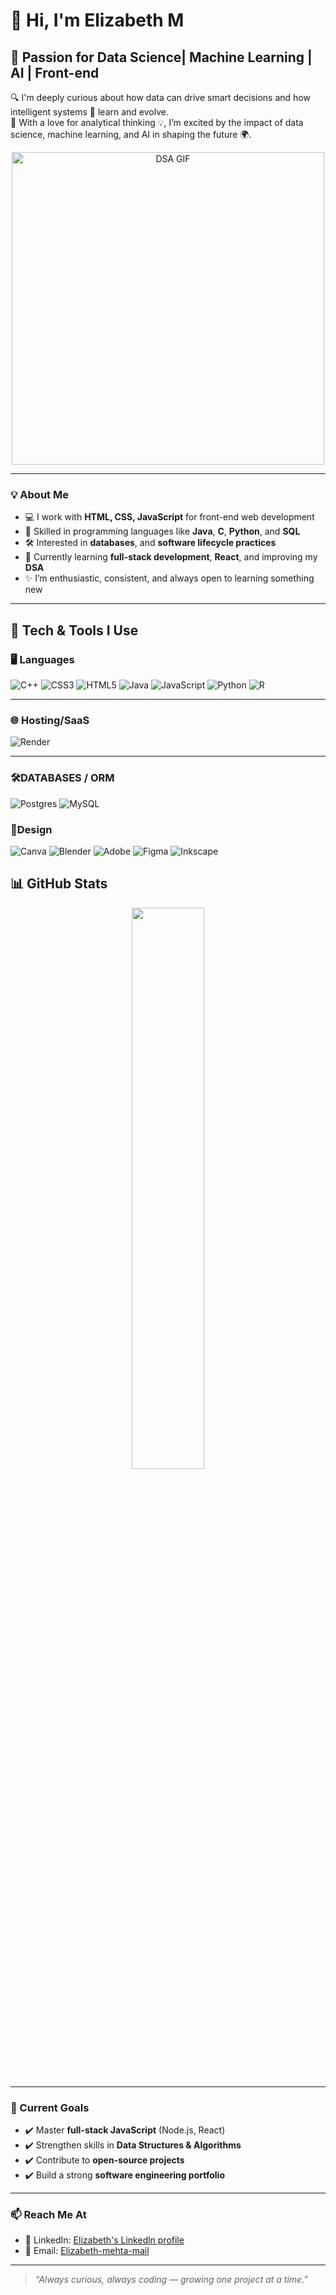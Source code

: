 # 👋 Hi, I'm Elizabeth M


## 🤖 Passion for Data Science| Machine Learning | AI | Front-end

🔍 I'm deeply curious about how data can drive smart decisions and how intelligent systems 🤖 learn and evolve.  
🧠 With a love for analytical thinking 💡, I’m excited by the impact of data science, machine learning, and AI in shaping the future 🌍.



<p align="center">
  <img src="https://miro.medium.com/v2/resize:fit:1400/1*g__jiesLRIfCRefVG69Pfw.gif"  width="500" alt="DSA GIF"/>
</p>

---

### 💡 About Me

- 💻 I work with **HTML, CSS, JavaScript** for front-end web development
- 🧠 Skilled in programming languages like **Java**, **C**, **Python**, and **SQL**
- 🛠️ Interested in  **databases**, and **software lifecycle practices**
- 🌱 Currently learning **full-stack development**, **React**, and improving my **DSA**
- ✨ I’m enthusiastic, consistent, and always open to learning something new

---
## 🧰 Tech & Tools I Use

### 🖥️ Languages
[](https://img.shields.io/badge/c-%2300599C.svg?style=for-the-badge&logo=c&logoColor=white) ![C++](https://img.shields.io/badge/c++-%2300599C.svg?style=for-the-badge&logo=c%2B%2B&logoColor=white) ![CSS3](https://img.shields.io/badge/css3-%231572B6.svg?style=for-the-badge&logo=css3&logoColor=white) ![HTML5](https://img.shields.io/badge/html5-%23E34F26.svg?style=for-the-badge&logo=html5&logoColor=white) ![Java](https://img.shields.io/badge/java-%23ED8B00.svg?style=for-the-badge&logo=openjdk&logoColor=white) ![JavaScript](https://img.shields.io/badge/javascript-%23323330.svg?style=for-the-badge&logo=javascript&logoColor=%23F7DF1E) ![Python](https://img.shields.io/badge/python-3670A0?style=for-the-badge&logo=python&logoColor=ffdd54) ![R](https://img.shields.io/badge/r-%23276DC3.svg?style=for-the-badge&logo=r&logoColor=white) 



  

---

### 🌐 Hosting/SaaS
![Render](https://img.shields.io/badge/Render-46E3B7?style=for-the-badge&logo=render&logoColor=black)

---

### 🛠️DATABASES / ORM
![Postgres](https://img.shields.io/badge/postgres-%23316192.svg?style=for-the-badge&logo=postgresql&logoColor=white) ![MySQL](https://img.shields.io/badge/mysql-4479A1.svg?style=for-the-badge&logo=mysql&logoColor=white)

### 🧠Design
![Canva](https://img.shields.io/badge/Canva-%2300C4CC.svg?style=for-the-badge&logo=Canva&logoColor=white) ![Blender](https://img.shields.io/badge/blender-%23F5792A.svg?style=for-the-badge&logo=blender&logoColor=white) ![Adobe](https://img.shields.io/badge/adobe-%23FF0000.svg?style=for-the-badge&logo=adobe&logoColor=white) ![Figma](https://img.shields.io/badge/figma-%23F24E1E.svg?style=for-the-badge&logo=figma&logoColor=white) ![Inkscape](https://img.shields.io/badge/Inkscape-e0e0e0?style=for-the-badge&logo=inkscape&logoColor=080A13) 


## 📊 GitHub Stats

<p align="center">
  <img src="https://github-readme-stats.vercel.app/api?username=m-elizabeth-ds&show_icons=true&theme=tokyonight" width="48%" />
</p>




---

### 🎯 Current Goals

- ✔️ Master **full-stack JavaScript** (Node.js, React)
- ✔️ Strengthen skills in **Data Structures & Algorithms**
- ✔️ Contribute to **open-source projects**
- ✔️ Build a strong **software engineering portfolio**

---

### 📫 Reach Me At

- 💼 LinkedIn: [Elizabeth's Linkedln profile](https://www.linkedin.com/in/elizabeth-mehta542006/)
- 📧 Email: [Elizabeth-mehta-mail](elizabethmehta.it@gmail.com)

---

> _“Always curious, always coding — growing one project at a time.”_

